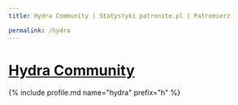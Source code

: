 ```yaml
---
title: Hydra Community | Statystyki patronite.pl | Patromierz

permalink: /hydra
---
```


# [Hydra Community](https://patronite.pl/hydra)

{% include profile.md name="hydra" prefix="h" %}
